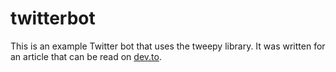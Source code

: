 # twitterbot
This is an example Twitter bot that uses the tweepy library.
It was written for an article that can be read on [dev.to](https://dev.to/ejach/how-to-make-a-twitter-bot-using-python-2l1k).
